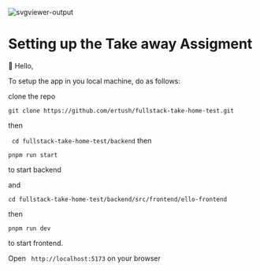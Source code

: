  ![svgviewer-output](https://github.com/ElloTechnology/backend_takehome/assets/3518127/561bc8d4-bffc-4360-b9ea-61e876bcec93)


# Setting up the Take away Assigment

👋 Hello,

To setup the app in you local machine, do as follows:

clone the repo

```git clone https://github.com/ertush/fullstack-take-home-test.git ```

then 

``` cd fullstack-take-home-test/backend```
then

``` pnpm run start ```

to start backend


and

``` cd fullstack-take-home-test/backend/src/frontend/ello-frontend ```

then

``` pnpm run dev ```


to start frontend.

Open  ``` http://localhost:5173``` on your browser



